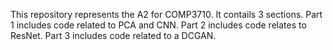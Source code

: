 This repository represents the A2 for COMP3710. It contails 3 sections. 
Part 1 includes code related to PCA and CNN. 
Part 2 includes code relates to ResNet.
Part 3 includes code related to a DCGAN.
